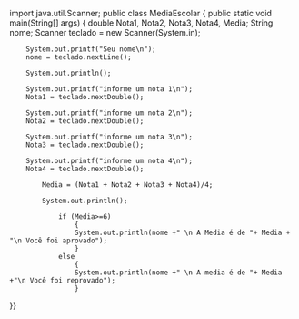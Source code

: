 import java.util.Scanner;
public class MediaEscolar
{
	public static void main(String[] args)
	{
		double Nota1, Nota2, Nota3, Nota4, Media;
		String nome;
		Scanner teclado = new Scanner(System.in);

		System.out.printf("Seu nome\n");
		nome = teclado.nextLine();

		System.out.println();
		
		System.out.printf("informe um nota 1\n");
		Nota1 = teclado.nextDouble();

		System.out.printf("informe um nota 2\n");
		Nota2 = teclado.nextDouble();
		
		System.out.printf("informe um nota 3\n");
		Nota3 = teclado.nextDouble();

		System.out.printf("informe um nota 4\n");
		Nota4 = teclado.nextDouble();

			Media = (Nota1 + Nota2 + Nota3 + Nota4)/4;

			System.out.println();

				if (Media>=6)
					{
					System.out.println(nome +" \n A Media é de "+ Media + "\n Você foi aprovado");
					}
				else
					{
					System.out.println(nome +" \n A media é de "+ Media +"\n Você foi reprovado");
					}
}}
